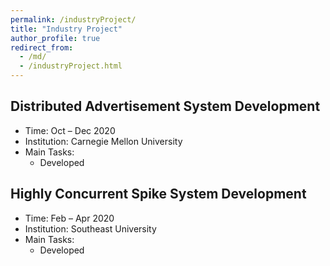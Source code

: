 ```yaml
---
permalink: /industryProject/
title: "Industry Project"
author_profile: true
redirect_from: 
  - /md/
  - /industryProject.html
---
```


## Distributed Advertisement System Development
* Time: Oct – Dec 2020
* Institution: Carnegie Mellon University
* Main Tasks:
  * Developed 


## Highly Concurrent Spike System Development
* Time: Feb – Apr 2020
* Institution: Southeast University
* Main Tasks:
  * Developed 
